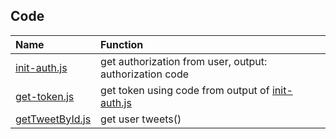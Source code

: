 ## Code 

|Name| Function|
|:----|:-------|
|[init-auth.js]()| get authorization from user, output: authorization code|
|[get-token.js]()| get token using code from output of [init-auth.js]()|
|[getTweetById.js]()| get user tweets()|
